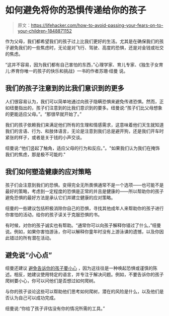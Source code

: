 # 如何避免将你的恐惧传递给你的孩子

> 原文：<https://lifehacker.com/how-to-avoid-passing-your-fears-on-to-your-children-1848871152>

作为父母，我们都希望我们的孩子过上比我们更好的生活。尤其是在确保我们的孩子避免我们的一些焦虑时，无论是对飞行、驾驶、高度的恐惧，还是对金钱或社交的焦虑。



“这并不容易，因为我们都有自己害怕的东西，”心理学家、育儿专家、《独生子女育儿:养育你唯一的孩子的快乐和挑战》一书的作者苏珊·纽曼 说。

## 我们的孩子注意到的比我们意识到的更多

人们很容易认为，我们可以简单地通过向孩子隐瞒恐惧来避免传递恐惧。然而，正如纽曼指出的，孩子们注意到的比我们意识到的要多。纽曼说:“孩子们比父母想象的更能适应父母。”。“那很早就开始了。”

我们的孩子依赖我们来满足他们所有的生理和情感需求，这意味着他们天生就知道我们的言语、行为、和肢体语言，无论是注意到我们总是避开狗，还是我们开车时紧张的样子，或者是关于钱的小声交谈。

纽曼说:“他们竖起了触角，适应父母的行为和反应。”。"如果我们认为我们在掩饰我们的焦虑，那是极不可能的."

## **我们如何塑造健康的应对策略**

孩子们会注意到我们的恐惧。变得完全无所畏惧通常不是一个选项——也可能不是最好的策略，考虑到一定程度的恐惧是正常的并且是健康的——所以帮助你的孩子避免恐惧的最好方法是承认它们并建立健康的应对策略。

纽曼的一些建议包括积极消除你自己的恐惧，寻找其他成年人来帮助你的孩子进行你害怕的活动，给你的孩子读关于克服恐惧的书。

有时候，对你的孩子诚实也有帮助。“通常你可以向孩子解释你错过了什么，”纽曼说。例如，如果你害怕游泳，你可以解释你童年时没有上游泳课的遗憾，以及你因此错过的所有潜在活动。

## **避免说“小心点”**

纽曼还建议 [避免告诉你的孩子要小心](https://lifehacker.com/stop-telling-kids-to-be-careful-and-what-to-say-instea-1848762621) ，因为这往往是一种唤起恐惧或谨慎的陈述。相反，她建议使用特定的语言，并专注于解决问题。例如，不要告诉你的孩子爬树要小心，你可以问他们是否想过如何爬树。

与你的孩子谈论这些可以帮助他们思考如何爬树，潜在的风险是什么，以及他们是否认为自己可以成功完成。

纽曼说:“你给了孩子评估没有你的情况所需的工具。”